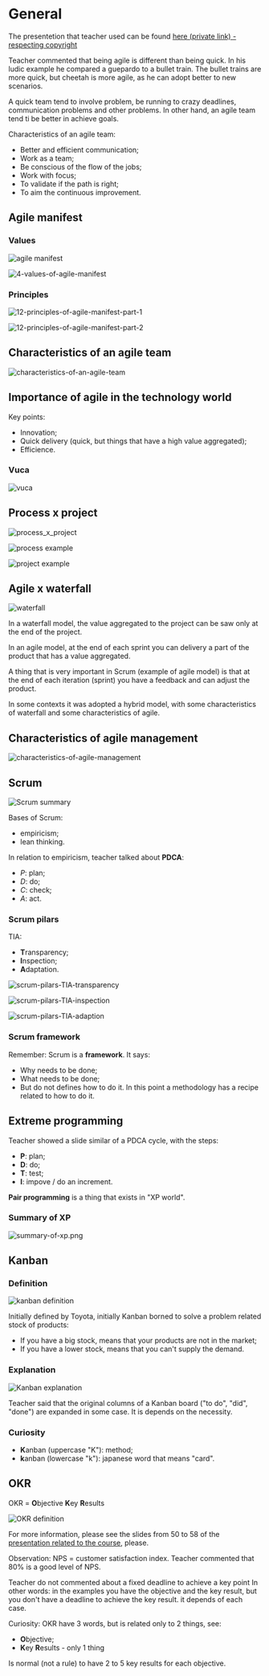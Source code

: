 # General

The presentetion that teacher used can be found [here (private link) - respecting copyright](https://drive.google.com/file/d/1HH2cKc2CMhqw7iigsA7tA0A08wCkxfbI/view?usp=drive_link)

Teacher commented that being agile is different than being quick. In his ludic example he compared a guepardo to a bullet train. The bullet trains are more quick, but cheetah is more agile, as he can adopt better to new scenarios.

A quick team tend to involve problem, be running to crazy deadlines, communication problems and other problems. In other hand, an agile team tend ti be better in achieve goals.

Characteristics of an agile team:
- Better and efficient communication;
- Work as a team;
- Be conscious of the flow of the jobs;
- Work with focus;
- To validate if the path is right;
- To aim the continuous improvement.


## Agile manifest


### Values

![agile manifest](images/agile-manfest.png)

![4-values-of-agile-manifest](images/4-values-of-agile-manifest.png)


### Principles

![12-principles-of-agile-manifest-part-1](images/12-principles-of-agile-manifest-part-1.png)

![12-principles-of-agile-manifest-part-2](images/12-principles-of-agile-manifest-part-2.png)


## Characteristics of an agile team

![characteristics-of-an-agile-team](images/characteristics-of-an-agile-team.png)


## Importance of agile in the technology world

Key points:

- Innovation;
- Quick delivery (quick, but things that have a high value aggregated);
- Efficience.


### Vuca

![vuca](images/vuca.png)


## Process x project

![process_x_project](images/process_x_project.png)

![process example](images/process_example.png)

![project example](images/project_example.png)


## Agile x waterfall

![waterfall](images/waterfall.png)

In a waterfall model, the value aggregated to the project can be saw only at the end of the project.

In an agile model, at the end of each sprint you can delivery a part of the product that has a value aggregated.

A thing that is very important in Scrum (example of agile model) is that at the end of each iteration (sprint) you have a feedback and can adjust the product.

In some contexts it was adopted a hybrid model, with some characteristics of waterfall and some characteristics of agile.


## Characteristics of agile management

![characteristics-of-agile-management](images/characteristics-of-agile-management.png)


## Scrum

![Scrum summary](images/scrum-summary.png)

Bases of Scrum:

- empiricism;
- lean thinking.

In relation to empiricism, teacher talked about **PDCA**:
- *P*: plan;
- *D*: do;
- *C*: check;
- *A*: act.


### Scrum pilars

TIA:
- **T**ransparency;
- **I**nspection;
- **A**daptation.

![scrum-pilars-TIA-transparency](images/scrum-pilars-TIA-transparency.png)

![scrum-pilars-TIA-inspection](images/scrum-pilars-TIA-inspection.png)

![scrum-pilars-TIA-adaption](images/scrum-pilars-TIA-adaption.png)


### Scrum framework

Remember: Scrum is a **framework**. It says:

- Why needs to be done;
- What needs to be done;
- But do not defines how to do it. In this point a methodology has a recipe related to how to do it.


## Extreme programming

Teacher showed a slide similar of a PDCA cycle, with the steps:

- **P**: plan;
- **D**: do;
- **T**: test;
- **I**: impove / do an increment.

**Pair programming** is a thing that exists in "XP world".


### Summary of XP

![summary-of-xp.png](images/summary-of-xp.png)


## Kanban


### Definition

![kanban definition](images/kanban-definition.png)

Initially defined by Toyota, initially Kanban borned to solve a problem related stock of products:

- If you have a big stock, means that your products are not in the market;
- If you have a lower stock, means that you can't supply the demand.


### Explanation

![Kanban explanation](images/kanban-explanation.png)

Teacher said that the original columns of a Kanban board ("to do", "did", "done") are expanded in some case. It is depends on the necessity.


### Curiosity

- **K**anban (uppercase "K"): method;
- **k**anban (lowercase "k"): japanese word that means "card".


## OKR

OKR = **O**bjective **K**ey **R**esults

![OKR definition](images/okr-definition.png)

For more information, please see the slides from 50 to 58 of the [presentation related to the course](https://drive.google.com/file/d/1HH2cKc2CMhqw7iigsA7tA0A08wCkxfbI/view?usp=drive_link), please.

Observation: NPS = customer satisfaction index. Teacher commented that 80% is a good level of NPS.

Teacher do not commented about a fixed deadline to achieve a key point In other words: in the examples you have the objective and the key result, but you don't have a deadline to achieve the key result. it depends of each case.

Curiosity: OKR have 3 words, but is related only to 2 things, see:
- **O**bjective;
- **K**ey **R**esults - only 1 thing
 
 Is normal (not a rule) to have 2 to 5 key results for each objective.